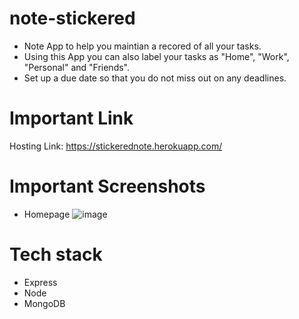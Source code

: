 # note-stickered

- Note App to help you maintian a recored of all your tasks.
- Using this App you can also label your tasks as "Home", "Work", "Personal" and "Friends".
- Set up a due date so that you do not miss out on any deadlines.

# Important Link

Hosting Link: https://stickerednote.herokuapp.com/

# Important Screenshots

- Homepage
![image](https://user-images.githubusercontent.com/66215313/145715245-6f50ca2e-a2b6-4375-afc6-fe8945459041.png)

# Tech stack

- Express
- Node
- MongoDB

